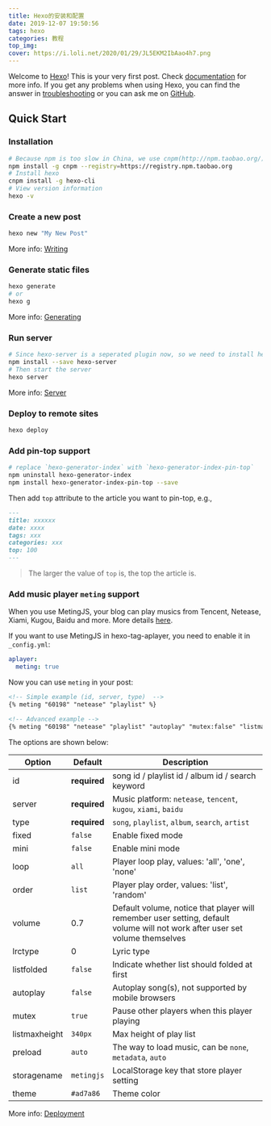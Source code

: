 ```yaml
---
title: Hexo的安装和配置
date: 2019-12-07 19:50:56
tags: hexo
categories: 教程
top_img: 
cover: https://i.loli.net/2020/01/29/JL5EKM2IbAao4h7.png
---
```

Welcome to [Hexo](https://hexo.io/)! This is your very first post. Check [documentation](https://hexo.io/docs/) for more info. If you get any problems when using Hexo, you can find the answer in [troubleshooting](https://hexo.io/docs/troubleshooting.html) or you can ask me on [GitHub](https://github.com/hexojs/hexo/issues).

## Quick Start

### Installation
```bash
# Because npm is too slow in China, we use cnpm(http://npm.taobao.org/) for installation
npm install -g cnpm --registry=https://registry.npm.taobao.org
# Install hexo
cnpm install -g hexo-cli
# View version information
hexo -v
```

### Create a new post
``` bash
hexo new "My New Post"
```

More info: [Writing](https://hexo.io/docs/writing.html)

### Generate static files

``` bash
hexo generate
# or 
hexo g
```

More info: [Generating](https://hexo.io/docs/generating.html)

### Run server

``` bash
# Since hexo-server is a seperated plugin now, so we need to install hexo-server manually
npm install --save hexo-server
# Then start the server
hexo server
```

More info: [Server](https://hexo.io/docs/server.html)

### Deploy to remote sites

``` bash
hexo deploy
```

### Add pin-top support

``` bash
# replace `hexo-generator-index` with `hexo-generator-index-pin-top`
npm uninstall hexo-generator-index
npm install hexo-generator-index-pin-top --save
```
Then add `top` attribute to the article you want to pin-top, e.g.,
```markdown
---
title: xxxxxx
date: xxxx
tags: xxx
categories: xxx
top: 100
---
```
> The larger the value of `top` is, the top the article is.

### Add music player `meting` support
When you use MetingJS, your blog can play musics from Tencent, Netease, Xiami, Kugou, Baidu and more. More details [here](https://github.com/MoePlayer/hexo-tag-aplayer).

If you want to use MetingJS in hexo-tag-aplayer, you need to enable it in `_config.yml`:
```yml
aplayer:
  meting: true
```

Now you can use `meting` in your post:
```markdown
<!-- Simple example (id, server, type)  -->
{% meting "60198" "netease" "playlist" %}

<!-- Advanced example -->
{% meting "60198" "netease" "playlist" "autoplay" "mutex:false" "listmaxheight:340px" "preload:none" "theme:#ad7a86"%}
```

The options are shown below:

| Option        | Default      | Description                                                  |
| ------------- | ------------ | ------------------------------------------------------------ |
| id            | **required** | song id / playlist id / album id / search keyword            |
| server        | **required** | Music platform: `netease`, `tencent`, `kugou`, `xiami`, `baidu` |
| type          | **required** | `song`, `playlist`, `album`, `search`, `artist`              |
| fixed         | `false`      | Enable fixed mode                                            |
| mini          | `false`      | Enable mini mode                                             |
| loop          | `all`        | Player loop play, values: 'all', 'one', 'none'               |
| order         | `list`       | Player play order, values: 'list', 'random'                  |
| volume        | 0.7          | Default volume, notice that player will remember user setting, default volume will not work after user set volume themselves |
| lrctype       | 0            | Lyric type                                                   |
| listfolded    | `false`      | Indicate whether list should folded at first                 |
| autoplay      | `false`      | Autoplay song(s), not supported by mobile browsers           |
| mutex         | `true`       | Pause other players when this player playing                 |
| listmaxheight | `340px`      | Max height of play list                                      |
| preload       | `auto`       | The way to load music, can be `none`, `metadata`, `auto`     |
| storagename   | `metingjs`   | LocalStorage key that store player setting                   |
| theme         | `#ad7a86`    | Theme color                                                  |

More info: [Deployment](https://hexo.io/docs/deployment.html)
